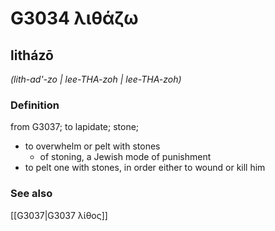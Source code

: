 # G3034 λιθάζω

## litházō

_(lith-ad'-zo | lee-THA-zoh | lee-THA-zoh)_

### Definition

from G3037; to lapidate; stone; 

- to overwhelm or pelt with stones
  - of stoning, a Jewish mode of punishment
- to pelt one with stones, in order either to wound or kill him

### See also

[[G3037|G3037 λίθος]]
